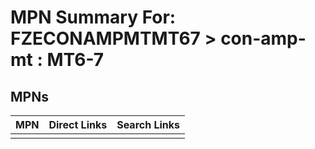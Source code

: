 



# MPN Summary For: FZECONAMPMTMT67 > con-amp-mt : MT6-7

## MPNs
  

|MPN|Direct Links|Search Links|
| :--- | :--- | :--- |
||||
